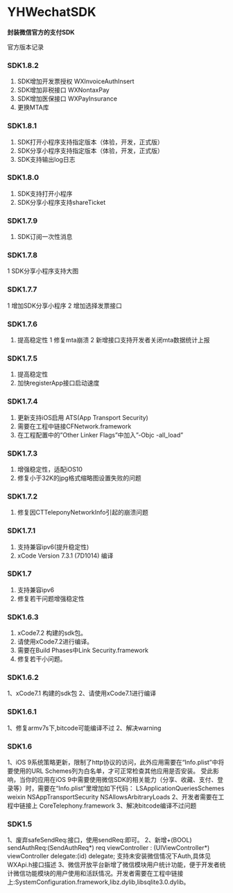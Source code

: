 # YHWechatSDK

**封装微信官方的支付SDK**

官方版本记录
### SDK1.8.2
1. SDK增加开发票授权 WXInvoiceAuthInsert
2. SDK增加非税接口   WXNontaxPay
3. SDK增加医保接口   WXPayInsurance
4. 更换MTA库

### SDK1.8.1
1. SDK打开小程序支持指定版本（体验，开发，正式版）
2. SDK分享小程序支持指定版本（体验，开发，正式版）
3. SDK支持输出log日志

### SDK1.8.0
1. SDK支持打开小程序
2. SDK分享小程序支持shareTicket

### SDK1.7.9
1. SDK订阅一次性消息

### SDK1.7.8
1 SDK分享小程序支持大图

### SDK1.7.7
1 增加SDK分享小程序
2 增加选择发票接口

### SDK1.7.6
1. 提高稳定性
1 修复mta崩溃
2  新增接口支持开发者关闭mta数据统计上报

### SDK1.7.5
1. 提高稳定性
2. 加快registerApp接口启动速度

### SDK1.7.4
1. 更新支持iOS启用 ATS(App Transport Security)
2. 需要在工程中链接CFNetwork.framework
3. 在工程配置中的”Other Linker Flags”中加入”-Objc -all_load”

### SDK1.7.3
1. 增强稳定性，适配iOS10
2. 修复小于32K的jpg格式缩略图设置失败的问题

### SDK1.7.2
1. 修复因CTTeleponyNetworkInfo引起的崩溃问题

### SDK1.7.1
1. 支持兼容ipv6(提升稳定性)
2. xCode Version 7.3.1 (7D1014) 编译

### SDK1.7
1. 支持兼容ipv6
2. 修复若干问题增强稳定性

### SDK1.6.3
1. xCode7.2 构建的sdk包。
2. 请使用xCode7.2进行编译。
3. 需要在Build Phases中Link  Security.framework
4. 修复若干小问题。

### SDK1.6.2
1、xCode7.1 构建的sdk包
2、请使用xCode7.1进行编译

### SDK1.6.1
1、修复armv7s下,bitcode可能编译不过
2、解决warning

### SDK1.6
1、iOS 9系统策略更新，限制了http协议的访问，此外应用需要在“Info.plist”中将要使用的URL Schemes列为白名单，才可正常检查其他应用是否安装。
受此影响，当你的应用在iOS 9中需要使用微信SDK的相关能力（分享、收藏、支付、登录等）时，需要在“Info.plist”里增加如下代码：
<key>LSApplicationQueriesSchemes</key>
<array>
<string>weixin</string>
</array>
<key>NSAppTransportSecurity</key>
<dict>
<key>NSAllowsArbitraryLoads</key>
<true/>
</dict>
2、开发者需要在工程中链接上 CoreTelephony.framework
3、解决bitcode编译不过问题

### SDK1.5
1、废弃safeSendReq:接口，使用sendReq:即可。
2、新增+(BOOL) sendAuthReq:(SendAuthReq*) req viewController : (UIViewController*) viewController delegate:(id<WXApiDelegate>) delegate;
支持未安装微信情况下Auth,具体见WXApi.h接口描述
3、微信开放平台新增了微信模块用户统计功能，便于开发者统计微信功能模块的用户使用和活跃情况。开发者需要在工程中链接上:SystemConfiguration.framework,libz.dylib,libsqlite3.0.dylib。
